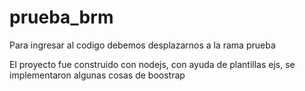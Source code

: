 # prueba_brm

Para ingresar al codigo debemos desplazarnos a la rama prueba

El proyecto fue construido con nodejs, con ayuda de plantillas ejs, se implementaron algunas cosas de boostrap
